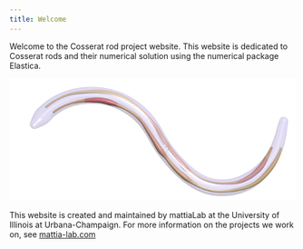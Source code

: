 ```yaml
---
title: Welcome
---
```


Welcome to the Cosserat rod project website. This website is dedicated to Cosserat rods and their numerical solution using the numerical package Elastica. 

![nature_comm-2019.png](./nature_comm-2019.png)

This website is created and maintained by mattiaLab at the University of Illinois at Urbana-Champaign. For more information on the projects we work on, see [mattia-lab.com](mattia-lab.com)



